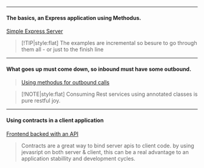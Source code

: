 ***
#### The basics, an Express application using Methodus.
[Simple Express Server](examples/packed/simple-express-server/readme.md)

> [!TIP|style:flat]
> The examples are incremental so besure to go through them all - or just to the finish line
***
####  What goes up must come down, so inbound must have some outbound.
> [Using methodus for outbound calls](examples/packed/consuming-rest-services/readme.md)

> [!NOTE|style:flat]
> Consuming Rest services using annotated classes is pure restful joy.

***
#### Using contracts in a client application
[Frontend backed with an API](examples/packed/frontend-apis/readme.md)
> Contracts are a great way to bind server apis to client code. by using jevasript on both server & client, this can be a real advantage to an application stabillity and development cycles.

